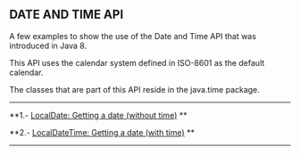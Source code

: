 DATE AND TIME API
------------------------------------------------------------------------------------------------------------------------------------------

A few examples to show the use of the Date and Time API that was introduced in Java 8.

This API uses the calendar system defined in ISO-8601 as the default calendar.

The classes that are part of this API reside in the java.time package.

------------------------------------------------------------------------------------------------------------------------------------------

**1.- [LocalDate: Getting a date (without time)](./1.md) **

**2.- [LocalDateTime: Getting a date (with time)](./2.md) ** 


------------------------------------------------------------------------------------------------------------------------------------------